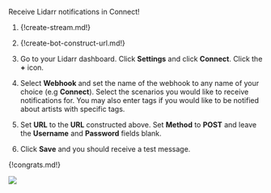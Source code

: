 Receive Lidarr notifications in Connect!

1. {!create-stream.md!}

1. {!create-bot-construct-url.md!}

1. Go to your Lidarr dashboard. Click **Settings** and
    click **Connect**. Click the **+** icon.

1. Select **Webhook** and set the name of the webhook to any name
    of your choice (e.g **Connect**). Select the scenarios you would like
    to receive notifications for. You may also enter tags if you would like
    to be notified about artists with specific tags.

1. Set **URL** to the **URL** constructed above. Set **Method** to **POST**
    and leave the **Username** and **Password** fields blank.

1. Click **Save** and you should receive a test message.

{!congrats.md!}

![](/static/images/integrations/lidarr/001.png)
